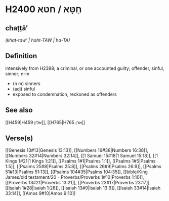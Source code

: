 # H2400 חַטָּא / חטא

## chaṭṭâʼ

_(khat-taw' | haht-TAW | ha-TA)_

## Definition

intensively from H2398; a criminal, or one accounted guilty; offender, sinful, sinner; n-m

- (n m) sinners
- (adj) sinful
- exposed to condemnation, reckoned as offenders

## See also

[[H459|H459 אלין]], [[H765|H765 ארן]]

## Verse(s)

[[Genesis 13#13|Genesis 13:13]], [[Numbers 16#38|Numbers 16:38]], [[Numbers 32#14|Numbers 32:14]], [[1 Samuel 15#18|1 Samuel 15:18]], [[1 Kings 1#21|1 Kings 1:21]], [[Psalms 1#1|Psalms 1:1]], [[Psalms 1#5|Psalms 1:5]], [[Psalms 25#8|Psalms 25:8]], [[Psalms 26#9|Psalms 26:9]], [[Psalms 51#13|Psalms 51:13]], [[Psalms 104#35|Psalms 104:35]], [[bible/King James/old testament/20 - Proverbs/Proverbs 1#10|Proverbs 1:10]], [[Proverbs 13#21|Proverbs 13:21]], [[Proverbs 23#17|Proverbs 23:17]], [[Isaiah 1#28|Isaiah 1:28]], [[Isaiah 13#9|Isaiah 13:9]], [[Isaiah 33#14|Isaiah 33:14]], [[Amos 9#10|Amos 9:10]]